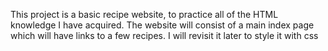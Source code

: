 This project is a basic recipe website, to practice all of the HTML knowledge I have acquired.
The website will consist of a main index page which will have links to a few recipes.
I will revisit it later to style it with css 
